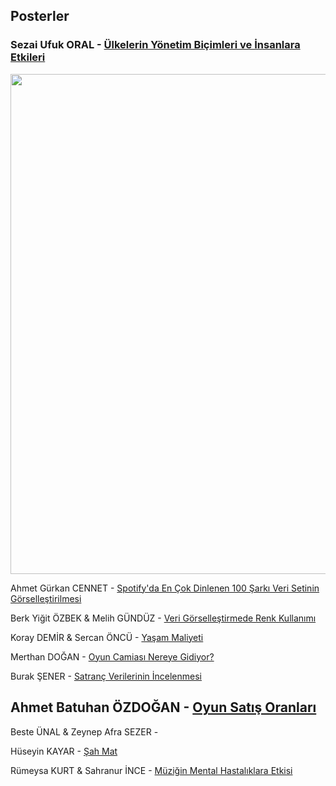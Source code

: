 
## Posterler

### Sezai Ufuk ORAL - [Ülkelerin Yönetim Biçimleri ve İnsanlara Etkileri](https://github.com/ufukdev34/veri_gorsellestirme__proje)

<img src="https://github.com/mcavs/ESTUStat_2022Guz_VeriGorsellestirme/blob/main/Projeler/Posterler/sezaiufukoral.png" width="800">


Ahmet Gürkan CENNET - [Spotify'da En Çok Dinlenen 100 Şarkı Veri Setinin Görselleştirilmesi](https://github.com/iamagc/Top-100-Most-Streamed-Songs-on-Spotify-Spotify-Data-Visualization)

Berk Yiğit ÖZBEK & Melih GÜNDÜZ - [Veri Görselleştirmede Renk Kullanımı](https://github.com/byozbek/Veri-Gorsellestirmede-Renk-Kullanimi)

Koray DEMİR & Sercan ÖNCÜ - [Yaşam Maliyeti](https://github.com/sercaanoncu/Yasam_Maliyeti)

Merthan DOĞAN - [Oyun Camiası Nereye Gidiyor?](https://github.com/merthandogan/Oyun-Camiasi-Veri-Gorsellestirme)

Burak ŞENER - [Satranç Verilerinin İncelenmesi](https://github.com/brksener/ESTUStat_2022Guz_VeriGorsellestirme_Proje)

## Ahmet Batuhan ÖZDOĞAN - [Oyun Satış Oranları](https://github.com/BatuhanOzdgn/Ahmet-Batuhan-Ozdogan-Proje)



Beste ÜNAL & Zeynep Afra SEZER - [](https://github.com/Beste5/Su-T-rleri)

Hüseyin KAYAR - [Şah Mat](https://github.com/huseyinkayar/Veri_Gorsellestirme_Final_Odevi)

Rümeysa KURT & Sahranur İNCE - [Müziğin Mental Hastalıklara Etkisi](https://github.com/rumeysakurt/Veri-Gorsellestirme-Dersi-Proje)
